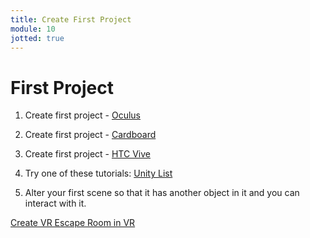 ```yaml
---
title: Create First Project
module: 10
jotted: true
---
```


# First Project

1. Create first project - <a href="https://developers.google.com/vr/develop/unity/get-started-android" target="_new">Oculus</a>
2. Create first project - <a href="https://www.sgurwinderr.com/2019/11/google-vr-cardboard-tutorial-2019-three.html" target="_new">Cardboard</a>
3. Create first project - <a href="https://www.raywenderlich.com/9189-htc-vive-tutorial-for-unity" target="_new">HTC Vive</a>

4. Try one of these tutorials: <a href="https://unitylist.com/p/111o/Tutorial-Unity-2020-Cardboard-XR-Plugin" target="_new">Unity List</a>

5. Alter your first scene so that it has another object in it and you can interact with it.

<a href="https://forum.unity.com/threads/new-vr-beginner-escape-room.834769/" target="_new">Create VR Escape Room in VR</a>